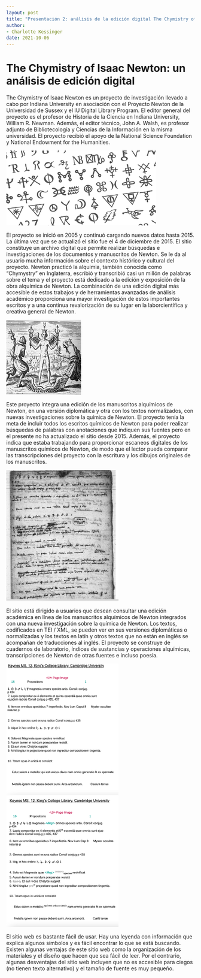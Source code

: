 ```yaml
---
layout: post
title: "Presentación 2: análisis de la edición digital The Chymistry of Isaac Newton"
author:
- Charlotte Kessinger
date: 2021-10-06
---
```


# The Chymistry of Isaac Newton: un análisis de edición digital
  The Chymistry of Isaac Newton es un proyecto de investigación llevado a cabo por  Indiana University en asociación con el Proyecto Newton de la Universidad de Sussex y el IU Digital Library Program. El editor general del proyecto es el profesor de Historia de la Ciencia en Indiana University, William R. Newman. Además, el editor técnico, John A. Walsh, es profesor adjunto de Bibliotecología y Ciencias de la Información en la misma universidad. El proyecto recibió el apoyo de la National Science Foundation y National Endowment for the Humanities.
  
  <img src="/assets/images/newtonfont.png" alt="Newton symbols" width="400" height="200">
  
  El proyecto se inició en 2005 y continuó cargando nuevos datos hasta 2015. La última vez que se actualizó el sitio fue el 4 de diciembre de 2015. El sitio constituye un archivo digital que permite realizar búsquedas e investigaciones de los documentos y manuscritos de Newton. Se le da al usuario mucha información sobre el contexto histórico y cultural del proyecto. Newton practicó la alquimia, también conocida como “Chymystry” en Inglaterra, escribió y transcribió casi un millón de palabras sobre el tema y el proyecto está dedicado a la edición y exposición de la obra alquímica de Newton. La combinación de una edición digital más accesible de estos trabajos y de herramientas avanzadas de análisis académico proporciona una mayor investigación de estos importantes escritos y a una continua revalorización de su lugar en la laborcientífica y creativa general de Newton.
  
  <img src="/assets/images/Newton.png" alt="alchemy" width="200" height="200">
  
Este proyecto integra una edición de los manuscritos alquímicos de Newton, en una versión diplomática y otra con los textos normalizados, con nuevas investigaciones sobre la química de Newton. El proyecto tenía la meta de incluir todos los escritos químicos de Newton para poder realizar búsquedas de palabras con anotaciones que indiquen sus fuentes pero en el presente no ha actualizado el sitio desde 2015. Además, el proyecto indica que estaba trabajando para proporcionar escaneos digitales de los manuscritos químicos de Newton, de modo que el lector pueda comparar las transcripciones del proyecto con la escritura y los dibujos originales de los manuscritos. 

<img src="/assets/images/Manuscript.png" alt="Newton's manuscrpit" width="300" height="350">

  El sitio está dirigido a usuarios que desean consultar una edición académica en línea de los manuscritos alquímicos de Newton integrados con una nueva investigación sobre la química de Newton. Los textos, codificados en TEI / XML, se pueden ver en sus versiones diplomáticas o normalizadas y los textos en latín y otros textos que no están en inglés se acompañan de traducciones al inglés. El proyecto se construye de cuadernos de laboratorio, índices de sustancias y operaciones alquímicas, transcripciones de Newton de otras fuentes e incluso poesía.
  
  <img src="/assets/images/normal.png" alt="Newton's manuscrpit Normalized" width="300" height="350">
  <img src="/assets/images/diplomatic.png" alt="Newton's manuscrpit Diplomatic" width="300" height="350">
  
El sitio web es bastante fácil de usar. Hay una leyenda  con información que explica algunos símbolos y es fácil encontrar lo que se está buscando. Existen algunas  ventajas de este  sitio web como la organización de los materiales y el diseño que hacen que sea fácil de leer. Por el contrario, algunas desventajas del sitio web incluyen que no es accesible para ciegos (no tienen texto alternativo) y el tamaño de fuente es muy pequeño. 





